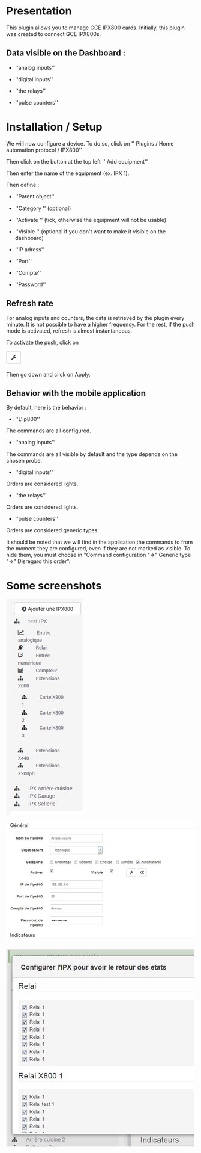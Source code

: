 Presentation 
============

This plugin allows you to manage GCE IPX800 cards.
Initially, this plugin was created to connect GCE IPX800s.

Data visible on the Dashboard : 
-----------------------------------

-   ''analog inputs''

-   ''digital inputs''

-   ''the relays''

-   ''pulse counters''

Installation / Setup 
========================

We will now configure a device. To do so, click
on '' Plugins / Home automation protocol / IPX800''

Then click on the button at the top left '' Add equipment''

Then enter the name of the equipment (ex. IPX 1).

Then define :

-   ''Parent object''

-   ''Category '' (optional)

-   ''Activate '' (tick, otherwise the equipment will not be usable)

-   ''Visible '' (optional if you don't want to make it visible on
    the dashboard)

-   ''IP adress''

-   ''Port''

-   ''Compte''

-   ''Password''

Refresh rate 
-----------------------------

For analog inputs and counters, the data is
retrieved by the plugin every minute. It is not possible
to have a higher frequency. For the rest, if the push mode is
activated, refresh is almost instantaneous.

To activate the push, click on

![bouton config push](../images/bouton_config_push.jpg)

Then go down and click on Apply.

Behavior with the mobile application 
--------------------------------------

By default, here is the behavior :

-   ''L'ip800''

The commands are all configured.

-   ''analog inputs''

The commands are all visible by default and the type depends on the
chosen probe.

-   ''digital inputs''

Orders are considered lights.

-   ''the relays''

Orders are considered lights.

-   ''pulse counters''

Orders are considered generic types.

It should be noted that we will find in the application the commands to
from the moment they are configured, even if they are not
marked as visible. To hide them, you must choose in
"Command configuration "⇒" Generic type "⇒" Disregard
this order".

Some screenshots 
=======================

![ipx800 screenshot1](../images/ipx800_screenshot1.jpg)

![ipx800 screenshot2](../images/ipx800_screenshot2.jpg)

![ipx800 screenshot3](../images/ipx800_screenshot3.jpg)
